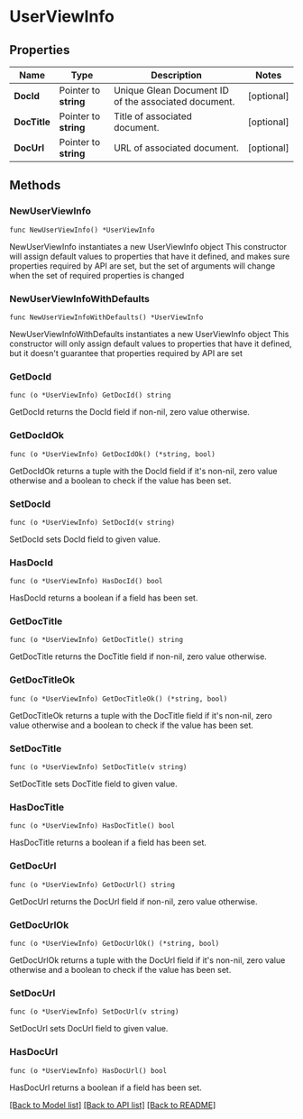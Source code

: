 # UserViewInfo

## Properties

Name | Type | Description | Notes
------------ | ------------- | ------------- | -------------
**DocId** | Pointer to **string** | Unique Glean Document ID of the associated document. | [optional] 
**DocTitle** | Pointer to **string** | Title of associated document. | [optional] 
**DocUrl** | Pointer to **string** | URL of associated document. | [optional] 

## Methods

### NewUserViewInfo

`func NewUserViewInfo() *UserViewInfo`

NewUserViewInfo instantiates a new UserViewInfo object
This constructor will assign default values to properties that have it defined,
and makes sure properties required by API are set, but the set of arguments
will change when the set of required properties is changed

### NewUserViewInfoWithDefaults

`func NewUserViewInfoWithDefaults() *UserViewInfo`

NewUserViewInfoWithDefaults instantiates a new UserViewInfo object
This constructor will only assign default values to properties that have it defined,
but it doesn't guarantee that properties required by API are set

### GetDocId

`func (o *UserViewInfo) GetDocId() string`

GetDocId returns the DocId field if non-nil, zero value otherwise.

### GetDocIdOk

`func (o *UserViewInfo) GetDocIdOk() (*string, bool)`

GetDocIdOk returns a tuple with the DocId field if it's non-nil, zero value otherwise
and a boolean to check if the value has been set.

### SetDocId

`func (o *UserViewInfo) SetDocId(v string)`

SetDocId sets DocId field to given value.

### HasDocId

`func (o *UserViewInfo) HasDocId() bool`

HasDocId returns a boolean if a field has been set.

### GetDocTitle

`func (o *UserViewInfo) GetDocTitle() string`

GetDocTitle returns the DocTitle field if non-nil, zero value otherwise.

### GetDocTitleOk

`func (o *UserViewInfo) GetDocTitleOk() (*string, bool)`

GetDocTitleOk returns a tuple with the DocTitle field if it's non-nil, zero value otherwise
and a boolean to check if the value has been set.

### SetDocTitle

`func (o *UserViewInfo) SetDocTitle(v string)`

SetDocTitle sets DocTitle field to given value.

### HasDocTitle

`func (o *UserViewInfo) HasDocTitle() bool`

HasDocTitle returns a boolean if a field has been set.

### GetDocUrl

`func (o *UserViewInfo) GetDocUrl() string`

GetDocUrl returns the DocUrl field if non-nil, zero value otherwise.

### GetDocUrlOk

`func (o *UserViewInfo) GetDocUrlOk() (*string, bool)`

GetDocUrlOk returns a tuple with the DocUrl field if it's non-nil, zero value otherwise
and a boolean to check if the value has been set.

### SetDocUrl

`func (o *UserViewInfo) SetDocUrl(v string)`

SetDocUrl sets DocUrl field to given value.

### HasDocUrl

`func (o *UserViewInfo) HasDocUrl() bool`

HasDocUrl returns a boolean if a field has been set.


[[Back to Model list]](../README.md#documentation-for-models) [[Back to API list]](../README.md#documentation-for-api-endpoints) [[Back to README]](../README.md)


